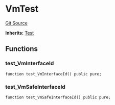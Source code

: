 # VmTest
[Git Source](https://github.com/dustinstacy/boncurs/blob/6c025f69156de715812d7a6a70f223cf6541ed15/lib/forge-std/test/Vm.t.sol)

**Inherits:**
[Test](/lib/forge-std/src/Test.sol/abstract.Test.md)


## Functions
### test_VmInterfaceId


```solidity
function test_VmInterfaceId() public pure;
```

### test_VmSafeInterfaceId


```solidity
function test_VmSafeInterfaceId() public pure;
```

